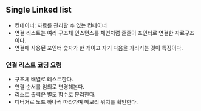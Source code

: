 ## Single Linked list

- 컨테이너: 자료를 관리할 수 있는 컨테이너 
- 연결 리스트는 여러 구조체 인스턴스를 체인처럼 줄줄이 포인터로 연결한 자료구조이다.
- 연결에 사용된 포인터 숫자가 한 개이고 자기 다음을 가리키는 것이 특징이다.

### 연결 리스트 코딩 요령

- 구조체 배열로 테스트한다.
- 연결 순서를 임의로 변경해본다.
- 리스트 출력은 별도 함수로 분리한다.
- 디버거로 노드 하나씩 따라가며 메모리 위치를 확인한다.

